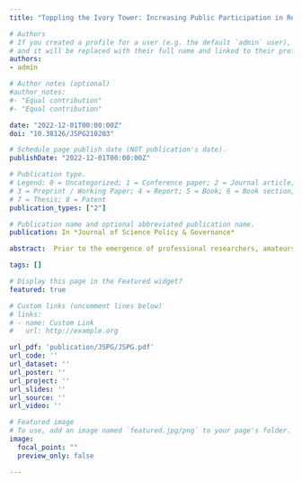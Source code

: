 ```yaml
---
title: "Toppling the Ivory Tower: Increasing Public Participation in Research Through Open and Citizen Science"

# Authors
# If you created a profile for a user (e.g. the default `admin` user), write the username (folder name) here
# and it will be replaced with their full name and linked to their profile.
authors:
- admin

# Author notes (optional)
#author_notes:
#- "Equal contribution"
#- "Equal contribution"

date: "2022-12-01T00:00:00Z"
doi: "10.38126/JSPG210203"

# Schedule page publish date (NOT publication's date).
publishDate: "2022-12-01T00:00:00Z"

# Publication type.
# Legend: 0 = Uncategorized; 1 = Conference paper; 2 = Journal article;
# 3 = Preprint / Working Paper; 4 = Report; 5 = Book; 6 = Book section;
# 7 = Thesis; 8 = Patent
publication_types: ["2"]

# Publication name and optional abbreviated publication name.
publication: In *Journal of Science Policy & Governance*

abstract:  Prior to the emergence of professional researchers, amateurs without formal training primarily made contributions to science in what is known as ‘citizen science.’ Over time, science has become less accessible to the public, while at the same time public participation in research has decreased. However, recent progress in open and citizen science may be the key to strengthening the relationship between researchers and the public. Citizen science may also be key to collecting data that would otherwise be unobtainable through traditional sources, such as measuring progress on the United Nations Sustainable Development Goals (SDGs). However, despite myriad benefits, there has been limited legislative action taken to promote open and citizen science policies. The underlying issues are incentive systems which overemphasize publication in high impact, for-profit journals. The suggested policy solutions include creating an open database for citizen science projects, restricting publishers from disadvantaging citizen science, and incorporating open science in researcher evaluation.

tags: []

# Display this page in the Featured widget?
featured: true

# Custom links (uncomment lines below)
# links:
# - name: Custom Link
#   url: http://example.org

url_pdf: 'publication/JSPG/JSPG.pdf'
url_code: ''
url_dataset: ''
url_poster: ''
url_project: ''
url_slides: ''
url_source: ''
url_video: ''

# Featured image
# To use, add an image named `featured.jpg/png` to your page's folder.
image:
  focal_point: ""
  preview_only: false

---
```

